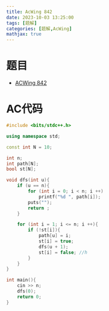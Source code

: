 ```yaml
---
title: AcWing 842 
date: 2023-10-03 13:25:00
tags: [题解]
categories: [题解,AcWing]
mathjax: true
---
```


# 题目

- [ACWing 842](https://www.acwing.com/problem/content/description/844/)


<!--more-->

# AC代码

```c++
#include <bits/stdc++.h>

using namespace std;

const int N = 10;

int n;
int path[N];
bool st[N];

void dfs(int u){
	if (u == n){
		for (int i = 0; i < n; i ++)
			printf("%d ", path[i]);
		puts("");
		return ;
	}

	for (int i = 1; i <= n; i ++){
		if (!st[i]){
			path[u] = i;
			st[i] = true;
			dfs(u + 1);
			st[i] = false; //h
		}
	}
}

int main(){
	cin >> n;
	dfs(0);
    return 0;
}
```
